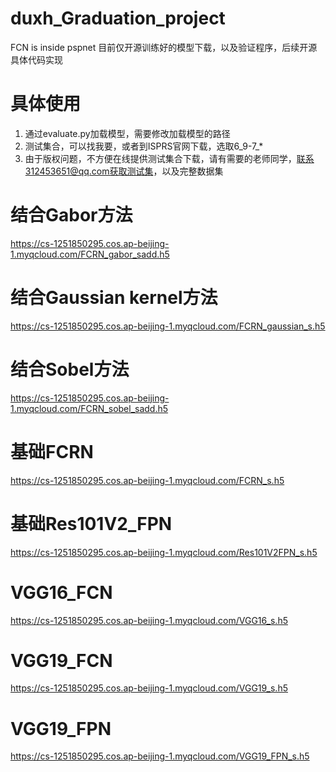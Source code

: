 # duxh_Graduation_project
FCN is inside pspnet
目前仅开源训练好的模型下载，以及验证程序，后续开源具体代码实现

# 具体使用
1. 通过evaluate.py加载模型，需要修改加载模型的路径
2. 测试集合，可以找我要，或者到ISPRS官网下载，选取6_9-7_*
3. 由于版权问题，不方便在线提供测试集合下载，请有需要的老师同学，联系312453651@qq.com获取测试集，以及完整数据集


# 结合Gabor方法
https://cs-1251850295.cos.ap-beijing-1.myqcloud.com/FCRN_gabor_sadd.h5

# 结合Gaussian kernel方法
https://cs-1251850295.cos.ap-beijing-1.myqcloud.com/FCRN_gaussian_s.h5

# 结合Sobel方法
https://cs-1251850295.cos.ap-beijing-1.myqcloud.com/FCRN_sobel_sadd.h5

# 基础FCRN
https://cs-1251850295.cos.ap-beijing-1.myqcloud.com/FCRN_s.h5

# 基础Res101V2_FPN
https://cs-1251850295.cos.ap-beijing-1.myqcloud.com/Res101V2FPN_s.h5

# VGG16_FCN
https://cs-1251850295.cos.ap-beijing-1.myqcloud.com/VGG16_s.h5

# VGG19_FCN
https://cs-1251850295.cos.ap-beijing-1.myqcloud.com/VGG19_s.h5

# VGG19_FPN
https://cs-1251850295.cos.ap-beijing-1.myqcloud.com/VGG19_FPN_s.h5


